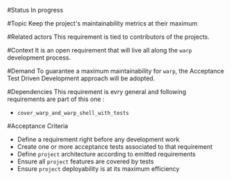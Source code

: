 #Status
In progress

#Topic
Keep the project's maintainability metrics at their maximum

#Related actors
This requirement is tied to contributors of the projects.

#Context
It is an open requirement that will live all along the `warp` development
process.

#Demand
To guarantee a maximum maintainability for `warp`, the Acceptance Test Driven
Development approach will be adopted.

#Dependencies
This requirement is evry general and following requirements are part of this
one :
- `cover_warp_and_warp_shell_with_tests`

#Acceptance Criteria
- Define a requirement right before any development work
- Create one or more acceptance tests associated to that requirement
- Define `project` architecture according to emitted requirements
- Ensure all `project` features are covered by tests
- Ensure `project` deployability is at its maximum efficiency
